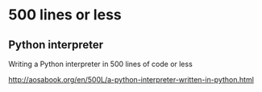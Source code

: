 # 500 lines or less


## Python interpreter
Writing a Python interpreter in 500 lines of code or less

http://aosabook.org/en/500L/a-python-interpreter-written-in-python.html
